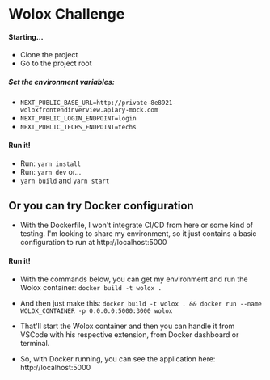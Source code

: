 # Wolox Challenge

#### Starting...
- Clone the project
- Go to the project root

##### Set the environment variables:
- `NEXT_PUBLIC_BASE_URL=http://private-8e8921-woloxfrontendinverview.apiary-mock.com`
- `NEXT_PUBLIC_LOGIN_ENDPOINT=login`
- `NEXT_PUBLIC_TECHS_ENDPOINT=techs`

#### Run it!
- Run: `yarn install`
- Run: `yarn dev` or...
- `yarn build` and `yarn start`

## Or you can try Docker configuration

- With the Dockerfile, I won't integrate CI/CD from here or some kind of testing. I'm looking to share my environment, so it just contains a basic configuration to run at http://localhost:5000 

#### Run it!

- With the commands below, you can get my environment and run the Wolox container:
`docker build -t wolox .`

- And then just make this:
`docker build -t wolox . && docker run --name WOLOX_CONTAINER -p 0.0.0.0:5000:3000 wolox`

- That'll start the Wolox container and then you can handle it from VSCode with his respective extension, from Docker dashboard or terminal.

- So, with Docker running, you can see the application here: http://localhost:5000

